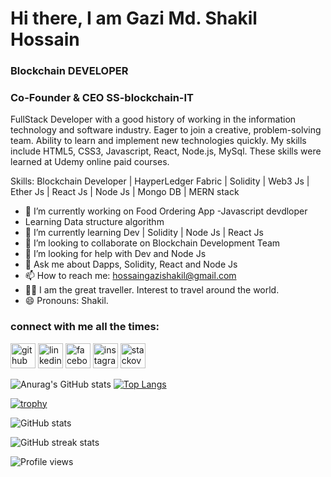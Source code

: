 
# Hi there, I am Gazi Md. Shakil Hossain
### Blockchain DEVELOPER
### Co-Founder & CEO SS-blockchain-IT



FullStack Developer with a good history of working in the information technology and software industry. Eager to join a creative, problem-solving team. Ability to learn and implement new technologies quickly. My skills include HTML5, CSS3, Javascript, React, Node.js, MySql. These skills were learned at Udemy online paid courses.

Skills: Blockchain Developer | HayperLedger Fabric | Solidity | Web3 Js | Ether Js | React Js | Node Js | Mongo DB | MERN stack
- 🔭 I’m currently working on Food Ordering App 
-Javascript devdloper
- Learning Data structure algorithm 
- 🌱 I’m currently learning Dev | Solidity | Node Js | React Js  
- 👯 I’m looking to collaborate on Blockchain Development Team 
- 🤔 I’m looking for help with Dev and Node Js
- 💬 Ask me about Dapps, Solidity, React and Node Js
- 📫 How to reach me: hossaingazishakil@gmail.com
- 🚴‍♂️ I am the great traveller. Interest to travel around the world.
- 😄 Pronouns: Shakil.
### connect with me all the times:

[<img src='https://cdn.jsdelivr.net/npm/simple-icons@3.0.1/icons/github.svg' alt='github' height='40'>](https://github.com/ShakiLhossain900)  [<img src='https://cdn.jsdelivr.net/npm/simple-icons@3.0.1/icons/linkedin.svg' alt='linkedin' height='40'>](https://www.linkedin.com/in/https://www.linkedin.com/in/gazi-md-shakil-hossain-a144a3223//)  [<img src='https://cdn.jsdelivr.net/npm/simple-icons@3.0.1/icons/facebook.svg' alt='facebook' height='40'>](https://www.facebook.com/https://www.facebook.com/hossain.gazi.md.shakil/)  [<img src='https://cdn.jsdelivr.net/npm/simple-icons@3.0.1/icons/instagram.svg' alt='instagram' height='40'>](https://www.instagram.com/https://www.instagram.com/gazi_md_shakil//)  [<img src='https://cdn.jsdelivr.net/npm/simple-icons@3.0.1/icons/stackoverflow.svg' alt='stackoverflow' height='40'>](https://stackoverflow.com/users/https://stackoverflow.com/users/18860314/gazi-md-shakil)  

![Anurag's GitHub stats](https://github-readme-stats.vercel.app/api?username=shakilhossain900&theme=blue-green&show_icons=true)
[![Top Langs](https://github-readme-stats.vercel.app/api/top-langs/?username=shakilhossain900&theme=highcontrast&show_icons=true&layout=compact)](https://github.com/anuraghazra/github-readme-stats)

 

[![trophy](https://github-profile-trophy.vercel.app/?username=ShakiLhossain900)](https://github.com/ryo-ma/github-profile-trophy)

![GitHub stats](https://github-readme-stats.vercel.app/api?username=ShakiLhossain900&show_icons=true&count_private=true)  

  


![GitHub streak stats](https://github-readme-streak-stats.herokuapp.com/?user=ShakiLhossain900)  

![Profile views](https://gpvc.arturio.dev/ShakiLhossain900)  


